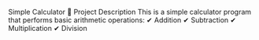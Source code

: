 Simple Calculator
📌 Project Description
This is a simple calculator program that performs basic arithmetic operations:
✔ Addition
✔ Subtraction
✔ Multiplication
✔ Division
